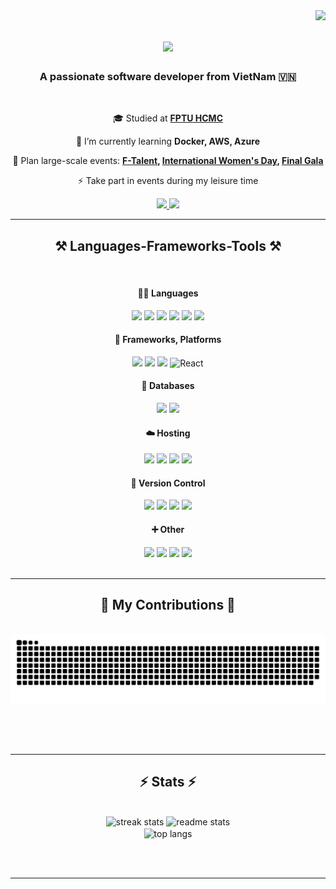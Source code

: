 <img align="right" src="https://visitor-badge.laobi.icu/badge?page_id=CongLam1806.CongLam1806" />

<h1 align="center">
    <img src="https://readme-typing-svg.herokuapp.com/?font=Righteous&size=35&center=true&vCenter=true&width=500&height=70&duration=4000&lines=Hello+world!+🌏;+I'm+Tran+Cong+Lam!;" />
</h1>

<h3 align="center">A passionate software developer from VietNam 🇻🇳</h3>

<br/>

<div align="center">
 
 🎓 Studied at **[FPTU HCMC](https://www.facebook.com/FPTU.HCM)**
 
 🌱 I’m currently learning **Docker, AWS, Azure**

💬 Plan large-scale events: **[F-Talent](https://www.facebook.com/photo?fbid=2353496501473443&set=a.125214634301652), [International Women's Day](https://www.facebook.com/cocsaigonfuhcm/videos/951292362907453), [Final Gala](https://www.facebook.com/photo/?fbid=667708948829083&set=a.510843517848961)**

⚡ Take part in events during my leisure time

 </div>

 <div align="center"> 
  <a href="mailto:lamtc1806@gmail.com">
    <img src="https://img.shields.io/badge/Gmail-333333?style=for-the-badge&logo=gmail&logoColor=red" />
  </a>
  <a href="" target="_blank">
     <img src="https://img.shields.io/badge/Portfolio-FF5722?style=for-the-badge&logo=todoist&logoColor=white" target="_blank" /> <!-- sqlite, safari, google-chrome are other good icon options -->
  </a>
</div>

 <hr/>
 
<h2 align="center">⚒️ Languages-Frameworks-Tools ⚒️</h2>
<br/>
<div align="center">
    
#### 🏄‍♂️ Languages

</div>
<div align="center">
    <img src="https://img.shields.io/badge/c%23-%23239120.svg?style=for-the-badge&logo=csharp&logoColor=white"/>
    <img src="https://img.shields.io/badge/java-%23ED8B00.svg?style=for-the-badge&logo=openjdk&logoColor=white"/>
    <img src="https://img.shields.io/badge/c++-%2300599C.svg?style=for-the-badge&logo=c%2B%2B&logoColor=white"/>
    <img src="https://img.shields.io/badge/javascript-%23323330.svg?style=for-the-badge&logo=javascript&logoColor=%23F7DF1E"/>
    <img src="https://img.shields.io/badge/html5-%23E34F26.svg?style=for-the-badge&logo=html5&logoColor=white"/>
    <img src="https://img.shields.io/badge/css-%231572B6.svg?style=for-the-badge&logo=css3&logoColor=white"/>
</div>

<div align="center">
    
#### 🧩 Frameworks, Platforms 
</div>
<div align="center">
    <img src="https://img.shields.io/badge/.NET-5C2D91?style=for-the-badge&logo=.net&logoColor=white"/>
    <img src="https://img.shields.io/badge/spring%20-%236DB33F.svg?&style=for-the-badge&logo=spring&logoColor=white"/>
    <img src="https://img.shields.io/badge/Spring_Boot-F2F4F9?style=for-the-badge&logo=spring-boot"/>
    <img src="https://img.shields.io/badge/react-%2320232a.svg?style=for-the-badge&logo=react&logoColor=%2361DAFB" alt="React"/>
</div>

<div align="center">
    
#### 💾 Databases
</div>
<div align="center">
  <img src="https://img.shields.io/badge/mysql-%2300f.svg?&style=for-the-badge&logo=mysql&logoColor=white"/>
  <img src="https://img.shields.io/badge/SQL%20Server-CC2927?style=for-the-badge&logo=microsoft%20sql%20server&logoColor=white"/>
</div>

<div align="center">
    
#### ☁️ Hosting
</div>
<div align="center">
  <img src="https://img.shields.io/badge/AWS%20-%23FF9900.svg?&style=for-the-badge&logo=amazon-aws&logoColor=white"/>
  <img src="https://img.shields.io/badge/azure-%230072C6.svg?style=for-the-badge&logo=microsoftazure&logoColor=white"/>
  <img src="https://img.shields.io/badge/GoogleCloud-%234285F4.svg?style=for-the-badge&logo=google-cloud&logoColor=white"/>
  <img src="https://img.shields.io/badge/vercel-%23000000.svg?style=for-the-badge&logo=vercel&logoColor=white"/>
</div>

<div align="center">
    
#### 📂 Version Control
</div>
<div align="center">
    <img src="https://img.shields.io/badge/git%20-%23F05033.svg?&style=for-the-badge&logo=git&logoColor=white"/>
    <img src="https://img.shields.io/badge/sourcetree-%2300599C.svg?&style=for-the-badge&logo=sourcetree&logoColor=white"/>
    <img src="https://img.shields.io/badge/github%20-%23121011.svg?&style=for-the-badge&logo=github&logoColor=white"/>
    <img src="https://img.shields.io/badge/gitlab-%23181717.svg?style=for-the-badge&logo=gitlab&logoColor=white"/>
</div>
<div align="center">
    
#### ➕ Other
</div>
<div align="center">
  <img src="https://img.shields.io/badge/docker%20-%230db7ed.svg?&style=for-the-badge&logo=docker&logoColor=white"/>
  <img src="https://img.shields.io/badge/Postman-FF6C37?style=for-the-badge&logo=postman&logoColor=white"/>
  <img src="https://img.shields.io/badge/-Swagger-%23Clojure?style=for-the-badge&logo=swagger&logoColor=white"/>
  <img src="https://img.shields.io/badge/Notion-%23000000.svg?style=for-the-badge&logo=notion&logoColor=white"/>
</div>

<br/>
<hr/>

<div align="center">
  <h2>🐍 My Contributions 🐍</h2>
  <br>
  <img alt="snake eating my contributions" src="https://raw.githubusercontent.com/CongLam1806/CongLam1806/output/github-contribution-grid-snake.svg" />
  
  <br/><br/><br/>
</div>

<hr/>

<h2 align="center">⚡ Stats ⚡</h2>
<br>
<div align=center>
  <img width=390 src="https://github-readme-streak-stats-CongLam1806.vercel.app/?user=CongLam1806&count_private=true&theme=react&border_radius=10](https://streak-stats.demolab.com?user=CongLam1806&theme=soft-green&hide_border=true&border_radius=4.4)](https://git.io/streak-stats)" alt="streak stats"/>
  <img width=390 src="https://github-readme-stats-CongLam1806.vercel.app/api?username=CongLam1806&count_private=true&show_icons=true&theme=react&rank_icon=github&border_radius=10" alt="readme stats" />
  <br/>
  <img width=325 align="center" src="https://github-readme-stats-CongLam1806.vercel.app/api/top-langs/?username=salesp07&hide=HTML&langs_count=8&layout=compact&theme=react&border_radius=10&size_weight=0.5&count_weight=0.5&exclude_repo=github-readme-stats" alt="top langs" />
</div>

<br/><br/>

<hr/>
